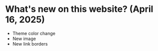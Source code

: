 # What's new on this website? (April 16, 2025)

* Theme color change
* New image
* New link borders
